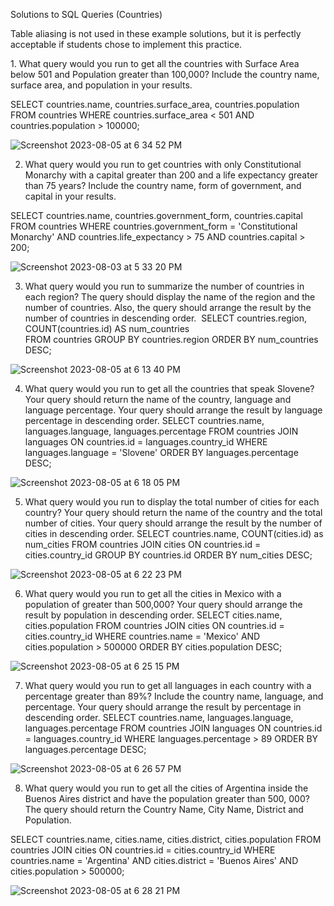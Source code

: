 Solutions to SQL Queries (Countries)

Table aliasing is not used in these example solutions, but it is perfectly acceptable if students chose to implement this practice.

​1. What query would you run to get all the countries with Surface Area below 501 and Population greater than 100,000? Include the country name, surface area, and population in your results.


SELECT countries.name, countries.surface_area, countries.population
FROM countries
WHERE countries.surface_area < 501 AND countries.population > 100000;

![Screenshot 2023-08-05 at 6 34 52 PM](https://github.com/hdtran103/D.E-SQL-Queries/assets/127581702/f55a0157-34de-4adf-a0d5-27ed0ec09be8)


2. What query would you run to get countries with only Constitutional Monarchy with a capital greater than 200 and a life expectancy greater than 75 years?  Include the country name, form of government, and capital in your results.


SELECT countries.name, countries.government_form, countries.capital
FROM countries
WHERE countries.government_form = 'Constitutional Monarchy'
	AND countries.life_expectancy > 75
	AND countries.capital > 200;

![Screenshot 2023-08-03 at 5 33 20 PM](https://github.com/hdtran103/D.E-SQL-Queries/assets/127581702/5ce7aa74-9062-418e-81f6-6f5b9f4c6c23)

3. What query would you run to summarize the number of countries in each region? The query should display the name of the region and the number of countries. Also, the query should arrange the result by the number of countries in descending order. ​​
SELECT countries.region, COUNT(countries.id) AS num_countries   
FROM countries
GROUP BY countries.region
ORDER BY num_countries DESC;

![Screenshot 2023-08-05 at 6 13 40 PM](https://github.com/hdtran103/D.E-SQL-Queries/assets/127581702/4c25d557-79cd-4219-b8ed-f3ce67599f8d)

4. What query would you run to get all the countries that speak Slovene? Your query should return the name of the country, language and language percentage. Your query should arrange the result by language percentage in descending order. 
SELECT countries.name, languages.language, languages.percentage
FROM countries
JOIN languages ON countries.id = languages.country_id
WHERE languages.language = 'Slovene'
ORDER BY languages.percentage DESC;

![Screenshot 2023-08-05 at 6 18 05 PM](https://github.com/hdtran103/D.E-SQL-Queries/assets/127581702/5f9f24b4-635d-4e9b-87e6-e6e64e1b9f71)

5. What query would you run to display the total number of cities for each country? Your query should return the name of the country and the total number of cities. Your query should arrange the result by the number of cities in descending order. 
SELECT countries.name, COUNT(cities.id) as num_cities
FROM countries
JOIN cities ON countries.id = cities.country_id
GROUP BY countries.id
ORDER BY num_cities DESC;

![Screenshot 2023-08-05 at 6 22 23 PM](https://github.com/hdtran103/D.E-SQL-Queries/assets/127581702/d85a6059-3fc4-4feb-bd56-68db4c3d465c)

6. What query would you run to get all the cities in Mexico with a population of greater than 500,000? Your query should arrange the result by population in descending order. 
SELECT cities.name, cities.population
FROM countries
JOIN cities ON countries.id = cities.country_id
WHERE countries.name = 'Mexico' AND cities.population > 500000
ORDER BY cities.population DESC;

![Screenshot 2023-08-05 at 6 25 15 PM](https://github.com/hdtran103/D.E-SQL-Queries/assets/127581702/f4b26bb8-2a1f-4c66-9c3c-ac3fa4429c4d)

7. What query would you run to get all languages in each country with a percentage greater than 89%? Include the country name, language, and percentage.  Your query should arrange the result by percentage in descending order.
SELECT countries.name, languages.language, languages.percentage
FROM countries
JOIN languages ON countries.id = languages.country_id
WHERE languages.percentage > 89
ORDER BY languages.percentage DESC;

![Screenshot 2023-08-05 at 6 26 57 PM](https://github.com/hdtran103/D.E-SQL-Queries/assets/127581702/9ff53eeb-4c16-4f1b-a5cb-adc114e52da7)

8. What query would you run to get all the cities of Argentina inside the Buenos Aires district and have the population greater than 500, 000? The query should return the Country Name, City Name, District and Population. 

SELECT countries.name, cities.name, cities.district, cities.population
FROM countries
JOIN cities ON countries.id = cities.country_id
WHERE countries.name = 'Argentina'
	AND cities.district = 'Buenos Aires'
	AND cities.population > 500000;

![Screenshot 2023-08-05 at 6 28 21 PM](https://github.com/hdtran103/D.E-SQL-Queries/assets/127581702/2e710217-6629-4d70-91d0-954336659b55)

